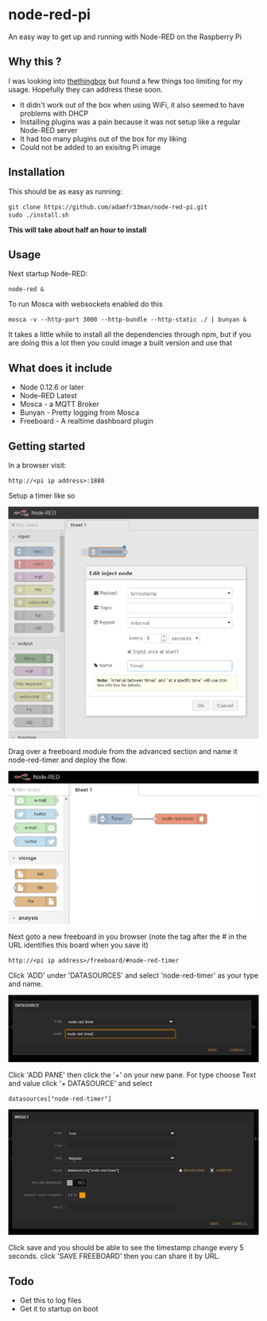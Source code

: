 # node-red-pi

An easy way to get up and running with Node-RED on the Raspberry Pi

## Why this ?

I was looking into [thethingbox](http://thethingbox.io/) but found a few things too limiting for my usage. Hopefully they can address these soon.

  * It didn't work out of the box when using WiFi, it also seemed to have problems with DHCP
  * Installing plugins was a pain because it was not setup like a regular Node-RED server
  * It had too many plugins out of the box for my liking
  * Could not be added to an exisitng Pi image

## Installation
This should be as easy as running:
```
git clone https://github.com/adamfr33man/node-red-pi.git
sudo ./install.sh
```

__This will take about half an hour to install__

## Usage

Next startup Node-RED:
```
node-red &
```

To run Mosca with websockets enabled do this

```
mosca -v --http-port 3000 --http-bundle --http-static ./ | bunyan &
```

It takes a little while to install all the dependencies through npm, but if you are doing this a lot then you could image a built version and use that

## What does it include

  * Node 0.12.6 or later
  * Node-RED Latest
  * Mosca - a MQTT Broker
  * Bunyan - Pretty logging from Mosca
  * Freeboard - A realtime dashboard plugin

## Getting started

In a browser visit:
```
http://<pi ip address>:1880
```

Setup a timer like so

![timer](images/timer.png)

Drag over a freeboard module from the advanced section and name it node-red-timer and deploy the flow.

![flow](images/flow.png)

Next goto a new freeboard in you browser (note the tag after the # in the URL identifies this board when you save it)

```
http://<pi ip address>/freeboard/#node-red-timer
```

Click 'ADD' under 'DATASOURCES' and select 'node-red-timer' as your type and name.

![datasource](images/datasource.png)

Click 'ADD PANE' then click the '+' on your new pane. For type choose Text and value click '+ DATASOURCE' and select
```
datasources["node-red-timer"]
```

![widget](images/widget.png)

Click save and you should be able to see the timestamp change every 5 seconds. click 'SAVE FREEBOARD' then you can share it by URL.


## Todo

  * Get this to log files
  * Get it to startup on boot
